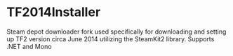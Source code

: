 TF2014Installer
===============

Steam depot downloader fork used specifically for downloading and setting up TF2 version circa June 2014 utilizing the SteamKit2 library. Supports .NET and Mono
